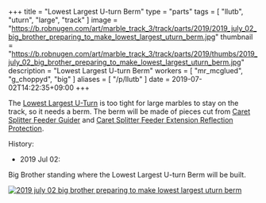 +++
title = "Lowest Largest U-turn Berm"
type = "parts"
tags = [ "llutb", "uturn", "large", "track" ]
image = "https://b.robnugen.com/art/marble_track_3/track/parts/2019/2019_july_02_big_brother_preparing_to_make_lowest_largest_uturn_berm.jpg"
thumbnail = "https://b.robnugen.com/art/marble_track_3/track/parts/2019/thumbs/2019_july_02_big_brother_preparing_to_make_lowest_largest_uturn_berm.jpg"
description = "Lowest Largest U-turn Berm"
workers = [
    "mr_mcglued",
    "g_choppyd",
	"big"
]
aliases = [
    "/p/llutb"
]
date = 2019-07-02T14:22:35+09:00
+++

The [Lowest Largest U-Turn](/parts/lowest_largest_u_turn/) is too tight for large marbles to stay on
the track, so it needs a berm.  The berm will be made of pieces cut
from [Caret Splitter Feeder Guider](/parts/caret-splitter-feeder-guider/) and [Caret Splitter Feeder Extension Reflection Protection](/parts/caret-splitter-feeder-extension-reflection-protection/).

History:

* 2019 Jul 02:

Big Brother standing where the Lowest Largest U-turn Berm will be
built.

[![2019 july 02 big brother preparing to make lowest largest uturn berm](//b.robnugen.com/art/marble_track_3/track/parts/2019/thumbs/2019_july_02_big_brother_preparing_to_make_lowest_largest_uturn_berm.jpg)](//b.robnugen.com/art/marble_track_3/track/parts/2019/2019_july_02_big_brother_preparing_to_make_lowest_largest_uturn_berm.jpg)
